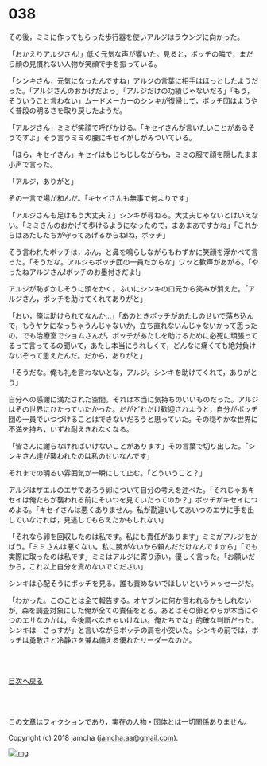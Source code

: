 # 038

その後，ミミに作ってもらった歩行器を使いアルジはラウンジに向かった。  

「おかえりアルジさん!」低く元気な声が響いた。見ると，ボッチの隣で，まだら顔の見慣れない人物が笑顔で手を振っている。  

「シンキさん，元気になったんですね」アルジの言葉に相手はほっとしたようだった。「アルジさんのおかげだよっ」「アルジだけの功績じゃないだろ」「もう，そういうこと言わない」ムードメーカーのシンキが復帰して，ボッチ団はようやく普段の明るさを取り戻したようだ。  

「アルジさん」ミミが笑顔で呼びかける。「キセイさんが言いたいことがあるそうですよ」そう言うミミの腰にキセイがしがみついている。  

「ほら，キセイさん」キセイはもじもじしながらも，ミミの服で顔を隠したまま小声で言った。  

「アルジ，ありがと」  

その一言で場が和んだ。「キセイさんも無事で何よりです」  

「アルジさんも足はもう大丈夫？」シンキが尋ねる。大丈夫じゃないとはいえない。「ミミさんのおかげで歩けるようになったので，まあまあですかね」「これからはあたしたちが守ってあげるからね!ね，ボッチ」  

そう言われたボッチは，ふん，と鼻を鳴らしながらもわずかに笑顔を浮かべて言った。「そうだな。アルジもボッチ団の一員だからな」ワッと歓声があがる。「やったねアルジさん!ボッチのお墨付きだよ!」  

アルジが恥ずかしそうに頭をかく。ふいにシンキの口元から笑みが消えた。「アルジさん，ボッチを助けてくれてありがと」  

「おい，俺は助けられてなんか…」「あのときボッチがあたしのせいで落ち込んで，もうヤケになっちゃうんじゃないか，立ち直れないんじゃないかって思ったの。でも治療室でショムさんが，ボッチがあたしを助けるために必死に頑張ってるって言ってるの聞いて，あたし本当にうれしくて，どんなに痛くても絶対負けないぞって思えたんだ。だから，ありがと」  

「そうだな。俺も礼を言わないとな，アルジ。シンキを助けてくれて，ありがとう」  

自分への感謝に満たされた空間。それは本当に気持ちのいいものだった。アルジはその世界にひたっていたかった。だがどれだけ歓迎されようと，自分がボッチ団の一員でいつづけることはできないだろうと思っていた。その穏やかな世界に不満を持ち，いずれ耐えきれなくなる。  

「皆さんに謝らなければいけないことがあります」その言葉で切り出した。「シンキさん達が襲われたのは私のせいなんです」  

それまでの明るい雰囲気が一瞬にして止む。「どういうこと？」  

アルジはザエルのエサであろう卵について自分の考えを述べた。「それじゃあキセイは俺たちが襲われる前にそいつを見ていたってのか？」ボッチがキセイにつめよる。「キセイさんは悪くありません。私が勘違いしてあいつのエサに手を出していなければ，見逃してもらえたかもしれない」  

「それなら卵を回収したのは私です。私にも責任があります」ミミがアルジをかばう。「ミミさんは悪くない。私に腕がないから頼んだだけなんですから」「でも実際に取ったのは私です」ミミはアルジに寄り添い，優しく言った。「お願いだから，これ以上自分を責めないでください」  

シンキは心配そうにボッチを見る。誰も責めないでほしいというメッセージだ。  

「わかった。このことは全て報告する。オヤブンに何か言われるかもしれないが，森を調査対象にした俺が全ての責任をとる。あとはその卵とやらが本当にやつのエサなのかは，今後調べなきゃいけない。俺たちでな」的確な判断だった。シンキは「さっすが」と言いながらボッチの肩を小突いた。シンキの前では，ボッチは勇敢さと冷静さを兼ね備える優れたリーダーなのだ。  

<br>  
<br>  

[目次へ戻る](https://github.com/jamcha-aa/OblivionReports/blob/master/README.md)  

<br>  
<br>  

この文章はフィクションであり，実在の人物・団体とは一切関係ありません。  

Copyright (c) 2018 jamcha (jamcha.aa@gmail.com).  

[![img](http://i.creativecommons.org/l/by-nc-sa/4.0/88x31.png)](http://creativecommons.org/licenses/by-nc-sa/4.0/deed)